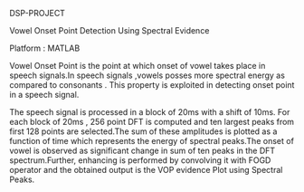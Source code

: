 DSP-PROJECT

Vowel Onset Point Detection Using Spectral Evidence

Platform : MATLAB

Vowel Onset Point is the point at which onset of vowel takes place
in speech signals.In speech signals ,vowels posses more spectral 
energy as compared to consonants . This property is exploited in 
detecting onset point in a speech signal.

The speech signal is processed in a block of 20ms with a shift of 10ms.
For each block of 20ms , 256 point DFT is computed and ten largest peaks 
from first 128 points are selected.The sum of these amplitudes is plotted 
as a function of time which represents the energy of spectral peaks.The 
onset of vowel is observed as significant change in sum of ten peaks in 
the DFT spectrum.Further, enhancing is performed by convolving it with 
FOGD operator and the obtained output is the VOP evidence Plot using 
Spectral Peaks. 
